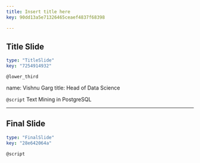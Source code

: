 ```yaml
---
title: Insert title here
key: 90dd13a5e71326465ceaef4837f68398

---
```

## Title Slide

```yaml
type: "TitleSlide"
key: "7254914932"
```

`@lower_third`

name: Vishnu Garg
title: Head of Data Science


`@script`
Text Mining in PostgreSQL


---
## Final Slide

```yaml
type: "FinalSlide"
key: "28e642064a"
```

`@script`


